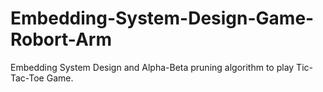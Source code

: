 # Embedding-System-Design-Game-Robort-Arm
Embedding System Design and Alpha-Beta pruning algorithm to play Tic-Tac-Toe Game.
